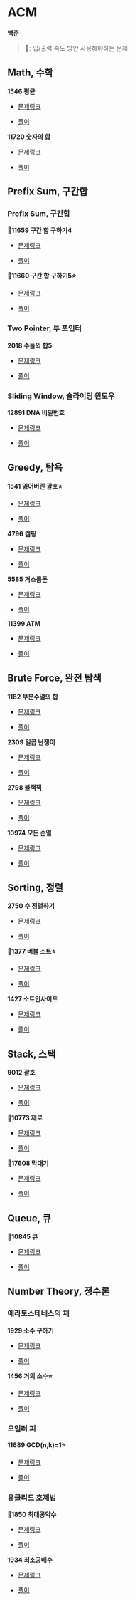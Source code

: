 # ACM

**백준**

> 🏃: 입/출력 속도 방안 사용해야하는 문제

## Math, 수학

**1546 평균**

- [문제링크](https://www.acmicpc.net/problem/1546)

- [풀이](./math/p1546.%20%ED%8F%89%EA%B7%A0.py)

**11720 숫자의 합**

- [문제링크](https://www.acmicpc.net/problem/11720)

- [풀이](./math/p11720.%20%EC%88%AB%EC%9E%90%EC%9D%98%20%ED%95%A9.py)

## Prefix Sum, 구간합

### Prefix Sum, 구간합

**🏃11659 구간 합 구하기4**

- [문제링크](https://www.acmicpc.net/problem/11659)

- [풀이](./prefix_sum/p11659.%20%EA%B5%AC%EA%B0%84%20%ED%95%A9%20%EA%B5%AC%ED%95%98%EA%B8%B04.py)

**🏃11660 구간 합 구하기5⭐**

- [문제링크](https://www.acmicpc.net/problem/11660)

- [풀이](./prefix_sum/p11660.%20%EA%B5%AC%EA%B0%84%20%ED%95%A9%20%EA%B5%AC%ED%95%98%EA%B8%B05.py)

### Two Pointer, 투 포인터

**2018 수들의 합5**

- [문제링크](https://www.acmicpc.net/problem/2018)

- [풀이](./prefix_sum/p2018.%20%EC%88%98%EB%93%A4%EC%9D%98%20%ED%95%A95.java)

### Sliding Window, 슬라이딩 윈도우

**12891 DNA 비밀번호**

- [문제링크](https://www.acmicpc.net/problem/12891)

- [풀이](./prefix_sum/p12891.%20DNA%20%EB%B9%84%EB%B0%80%EB%B2%88%ED%98%B8.java)

## Greedy, 탐욕

**1541 잃어버린 괄호⭐**

- [문제링크](https://www.acmicpc.net/problem/1541)

- [풀이](./greedy/p1541.%20%EC%9E%83%EC%96%B4%EB%B2%84%EB%A6%B0%20%EA%B4%84%ED%98%B8.py)

**4796 캠핑**

- [문제링크](https://www.acmicpc.net/problem/4796)

- [풀이](./greedy/p4796.%20%EC%BA%A0%ED%95%91.py)

**5585 거스름돈**

- [문제링크](https://www.acmicpc.net/problem/5585)

- [풀이](./greedy/p5585.%20%EA%B1%B0%EC%8A%A4%EB%A6%84%EB%8F%88.py)

**11399 ATM**

- [문제링크](https://www.acmicpc.net/problem/11399)

- [풀이](./greedy/p11399.%20ATM.py)

## Brute Force, 완전 탐색

**1182 부분수열의 합**

- [문제링크](https://www.acmicpc.net/problem/1182)

- [풀이](./brute_force/p1182.%20%EB%B6%80%EB%B6%84%EC%88%98%EC%97%B4%EC%9D%98%20%ED%95%A9.py)

**2309 일곱 난쟁이**

- [문제링크](https://www.acmicpc.net/problem/2309)

- [풀이](./brute_force/p2309.%20%EC%9D%BC%EA%B3%B1%20%EB%82%9C%EC%9F%81%EC%9D%B4.py)

**2798 블랙잭**

- [문제링크](https://www.acmicpc.net/problem/2798)

- [풀이](./brute_force/p2798.%20%EB%B8%94%EB%9E%99%EC%9E%AD.py)

**10974 모든 순열**

- [문제링크](https://www.acmicpc.net/problem/10974)

- [풀이](./brute_force/p10974.%20%EB%AA%A8%EB%93%A0%20%EC%88%9C%EC%97%B4.py)

## Sorting, 정렬

**2750 수 정렬하기**

- [문제링크](https://www.acmicpc.net/problem/2750)

- [풀이](./sorting/p2750.%20%EC%88%98%20%EC%A0%95%EB%A0%AC%ED%95%98%EA%B8%B0.py)

**🏃1377 버블 소트⭐**

- [문제링크](https://www.acmicpc.net/problem/1377)

- [풀이](./sorting/p1377.%20%EB%B2%84%EB%B8%94%20%EC%86%8C%ED%8A%B8.py)

**1427 소트인사이드**

- [문제링크](https://www.acmicpc.net/problem/1427)

- [풀이](./sorting/p1427.%20%EC%86%8C%ED%8A%B8%EC%9D%B8%EC%82%AC%EC%9D%B4%EB%93%9C.py)

## Stack, 스택

**9012 괄호**

- [문제링크](https://www.acmicpc.net/problem/9012)

- [풀이](./stack/p9012.%20%EA%B4%84%ED%98%B8.py)

**🏃10773 제로**

- [문제링크](https://www.acmicpc.net/problem/10773)

- [풀이](./stack/p10773.%20%EC%A0%9C%EB%A1%9C.py)

**🏃17608 막대기**

- [문제링크](https://www.acmicpc.net/problem/17608)

- [풀이](./stack/p17608.%20%EB%A7%89%EB%8C%80%EA%B8%B0.py)

## Queue, 큐

**🏃10845 큐**

- [문제링크](https://www.acmicpc.net/problem/10845)

- [풀이](./queue/p10845.%20%ED%81%90.py)

## Number Theory, 정수론

### 에라토스테네스의 체

**1929 소수 구하기**

- [문제링크](https://www.acmicpc.net/problem/1929)

- [풀이](./number_theory/p1929.%20%EC%86%8C%EC%88%98%20%EA%B5%AC%ED%95%98%EA%B8%B0.py)

**1456 거의 소수⭐**

- [문제링크](https://www.acmicpc.net/problem/1456)

- [풀이](./number_theory/p1456.%20%EA%B1%B0%EC%9D%98%20%EC%86%8C%EC%88%98.py)

### 오일러 피

**11689 GCD(n,k)=1⭐**

- [문제링크](https://www.acmicpc.net/problem/11689)

- [풀이](<./number_theory/p11689.%20GCD(n%2Ck)%3D1.py>)

### 유클리드 호제법

**🏃1850 최대공약수**

- [문제링크](https://www.acmicpc.net/problem/1850)

- [풀이](./number_theory/p1850.%20%EC%B5%9C%EB%8C%80%EA%B3%B5%EC%95%BD%EC%88%98.java)

**1934 최소공배수**

- [문제링크](https://www.acmicpc.net/problem/1934)

- [풀이](./number_theory/p1934.%20%EC%B5%9C%EC%86%8C%EA%B3%B5%EB%B0%B0%EC%88%98.py)
